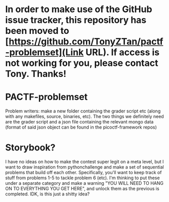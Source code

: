 # In order to make use of the GitHub issue tracker, this repository has been moved to [https://github.com/TonyZTan/pactf-problemset](Link URL). If access is not working for you, please contact Tony. Thanks! #

# PACTF-problemset

Problem writers: make a new folder containing the grader script etc (along with any makefiles, source, binaries, etc). The two things we definitely need are the grader script and a json file containing the relevant mongo data (format of said json object can be found in the picoctf-framework repos)

# Storybook?

I have no ideas on how to make the contest super legit on a meta level, but I want to draw inspiration from pythonchallenge and make a set of sequential problems that build off each other. Specifically, you'll want to keep track of stuff from problems 1-5 to tackle problem 6 (etc). I'm thinking to put these under a separate category and make a warning "YOU WILL NEED TO HANG ON TO EVERYTHING YOU GET HERE", and unlock them as the previous is completed. IDK, is this just a shitty idea?